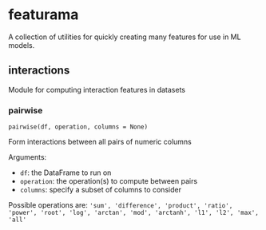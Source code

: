 # featurama
A collection of utilities for quickly creating many features for use in ML models.

## interactions
Module for computing interaction features in datasets

### pairwise
`pairwise(df, operation, columns = None)`

Form interactions between all pairs of numeric columns

Arguments:
* `df`:
the DataFrame to run on
* `operation`:
the operation(s) to compute between pairs
* `columns`:
specify a subset of columns to consider

Possible operations are:
    ```
    'sum', 'difference', 'product', 'ratio',
    'power', 'root', 'log', 'arctan', 'mod',
    'arctanh', 'l1', 'l2', 'max', 'all'
    ```
